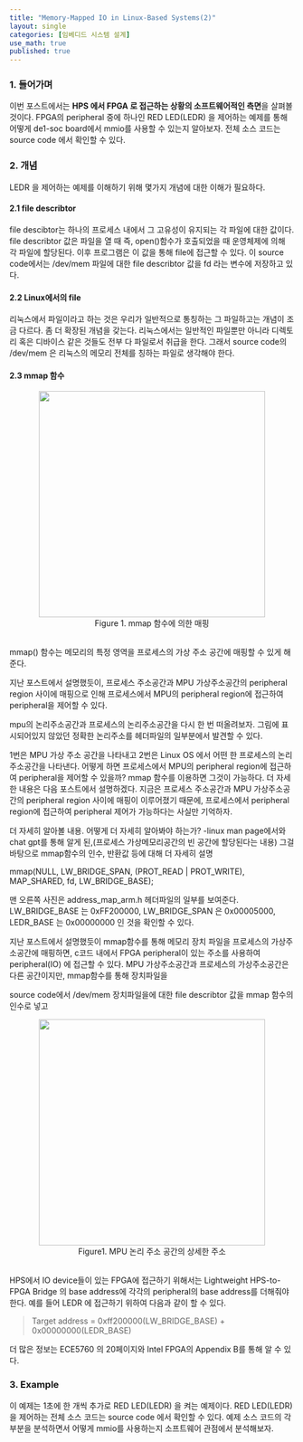 ```yaml
---
title: "Memory-Mapped IO in Linux-Based Systems(2)"
layout: single
categories: [임베디드 시스템 설계]
use_math: true
published: true
---
```



<style>
.crossline {
    border-bottom: 1.5px solid #6f777d;
}

.highlight1 {
    background-color: #ededed;
    color: #797c7e;
}

.highlight2 {  
    background-color: #43fd30;
}

.center_small {
        text-align: center;
      }

.center {
        text-align: center;
      }

.center img{
	width: 400px;
}

.center_small img{
	width: 300px;
}

.left {
    text-align: left;
}

.left img{
    max-width: 70%
}


a {
    text-decoration-line: none;
    /*text-decoration-line: underline; 
    text-decoration-line: overline; 
    text-decoration-line: line-through; 
    text-decoration-line: underline line-through overline; */ 
}  


.git {
    padding-top: 50px;
    padding-bottom: 10px;
}

.dashed-wrap {
    height: 100%;
    padding: 30px;
    border: 2px dashed #acacac;
    border-radius: 60px;
    /*text-align: center*/
}

.video-container {
    text-align: center
}

</style>

### 1. 들어가며

<p>
이번 포스트에서는 <b>HPS 에서 FPGA 로 접근하는 상황의 소프트웨어적인 측면</b>을 살펴볼 것이다. FPGA의 peripheral 중에 하나인 RED LED(LEDR) 을 제어하는 예제를 통해 어떻게 de1-soc board에서 mmio를 사용할 수 있는지 알아보자. 전체 소스 코드는 <a href="https://github.com/joseph-121036/embedded_LAB/blob/lab/LAB3/practice/LED_count.c" target="_blank">source code</a> 에서 확인할 수 있다.
</p>

### 2. 개념

<p>
LEDR 을 제어하는 예제를 이해하기 위해 몇가지 개념에 대한 이해가 필요하다.
</p>


#### 2.1 file describtor

<p>
file descibtor는 하나의 프로세스 내에서 그 고유성이 유지되는 각 파일에 대한 값이다. file describtor 값은 파일을 열 때 즉, open()함수가 호출되었을 때 운영체제에 의해 각 파일에 할당된다. 이후 프로그램은 이 값을 통해 file에 접근할 수 있다. 이 source code에서는 /dev/mem 파일에 대한 file describtor 값을 fd 라는 변수에 저장하고 있다. 
</p>

#### 2.2 Linux에서의 file

<p>
리눅스에서 파일이라고 하는 것은 우리가 일반적으로 통칭하는 그 파일하고는 개념이 조금 다르다. 좀 더 확장된 개념을 갖는다. 리눅스에서는 일반적인 파일뿐만 아니라 디렉토리 혹은 디바이스 같은 것들도 전부 다 파일로서 취급을 한다. 그래서 source code의 /dev/mem 은 리눅스의 메모리 전체를 칭하는 파일로 생각해야 한다.
</p>


#### 2.3 mmap 함수

<div class="center">
<img src="https://1drv.ms/i/c/ce3c26eef978e16d/IQNkuRmygLsTSrCklux8VOCMAe1TIf48paNw9s6eRtpFK9s?width=1024" />
<br/>
Figure 1. mmap 함수에 의한 매핑
</div>
<br />

<p>
mmap() 함수는 메모리의 특정 영역을 프로세스의 가상 주소 공간에 매핑할 수 있게 해준다.
</p>

<p>
 

지난 포스트에서 설명했듯이, 프로세스 주소공간과 MPU 가상주소공간의 peripheral region 사이에 매핑으로 인해 프로세스에서 MPU의 peripheral region에 접근하여 peripheral을 제어할 수 있다.


mpu의 논리주소공간과 프로세스의 논리주소공간을 다시 한 번 떠올려보자. 그림에 표시되어있지 않았던 정확한 논리주소를 헤더파일의 일부분에서 발견할 수 있다.


 1번은 MPU 가상 주소 공간을 나타내고 2번은 Linux OS 에서 어떤 한 프로세스의 논리주소공간을 나타낸다. 어떻게 하면 프로세스에서 MPU의 peripheral region에 접근하여 peripheral을 제어할 수 있을까? mmap 함수를 이용하면 그것이 가능하다. 더 자세한 내용은 다음 포스트에서 설명하겠다. 지금은 프로세스 주소공간과 MPU 가상주소공간의 peripheral region 사이에 매핑이 이루어졌기 때문에, 프로세스에서 peripheral region에 접근하여 peripheral 제어가 가능하다는 사실만 기억하자. 



더 자세히 알아볼 내용. 어떻게 더 자세히 알아봐야 하는가?
-linux man page에서와 chat gpt를 통해 알게 된,(프로세스 가상메모리공간의 빈 공간에 할당된다는 내용) 그걸 바탕으로 mmap함수의 인수, 반환값 등에 대해 더 자세히 설명



mmap(NULL, LW_BRIDGE_SPAN, (PROT_READ | PROT_WRITE), MAP_SHARED, fd, LW_BRIDGE_BASE);

맨 오른쪽 사진은 address_map_arm.h 헤더파일의 일부를 보여준다. LW_BRIDGE_BASE 는 0xFF200000, LW_BRIDGE_SPAN 은 0x00005000, LEDR_BASE 는 0x00000000 인 것을 확인할 수 있다.

지난 포스트에서 설명했듯이 mmap함수를 통해 메모리 장치 파일을 프로세스의 가상주소공간에 매핑하면, c코드 내에서 FPGA peripheral이 있는 주소를 사용하여 peripheral(IO) 에 접근할 수 있다. MPU 가상주소공간과 프로세스의 가상주소공간은 다른 공간이지만, mmap함수를 통해 장치파일을 

source code에서 /dev/mem 장치파일을에 대한 file describtor 값을 mmap 함수의 인수로 넣고


 </p>
<div class="center">
<img src="https://1drv.ms/i/c/ce3c26eef978e16d/IQOz26Gq2-oeRKGBS4g19rzzAa5IRyNuWjTFM2U-K4RK9CA?width=1024" />
<br/>
Figure1. MPU 논리 주소 공간의 상세한 주소
</div>
<br />
<p>

</p>

<p>
 HPS에서 IO device들이 있는 FPGA에 접근하기 위해서는 Lightweight HPS-to-FPGA Bridge 의 base address에 각각의 peripheral의 base address를 더해줘야 한다. 예를 들어 LEDR 에 접근하기 위하여 다음과 같이 할 수 있다.
</p>

>Target address = 0xff200000(LW_BRIDGE_BASE) + 0x00000000(LEDR_BASE)

<p>더 많은 정보는
 <a href="https://people.ece.cornell.edu/land/courses/ece5760/DE1_SOC/SoC-FPGA%20Design%20Guide_EPFL.pdf" target="_blank">ECE5760</a> 의 20페이지와 <a href="http://csys.yonsei.ac.kr/lect/embed/Linux-DE1-SoC.pdf" target="_blank">Intel FPGA</a>의 Appendix B를 통해 알 수 있다.
</p>


### 3. Example

<p>
이 예제는 1초에 한 개씩 추가로 RED LED(LEDR) 을 켜는 예제이다. RED LED(LEDR) 을 제어하는 전체 소스 코드는 <a href="https://github.com/joseph-121036/embedded_LAB/blob/lab/LAB3/practice/LED_count.c" target="_blank">source code</a> 에서 확인할 수 있다. 예제 소스 코드의 각 부분을 분석하면서 어떻게 mmio를 사용하는지 소프트웨어 관점에서 분석해보자.
</p>


